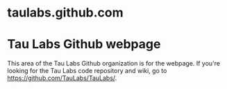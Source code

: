 taulabs.github.com
==================

# Tau Labs Github webpage

This area of the Tau Labs Github organization is for the webpage. If you're looking for the Tau Labs code repository and wiki, go to https://github.com/TauLabs/TauLabs/.
